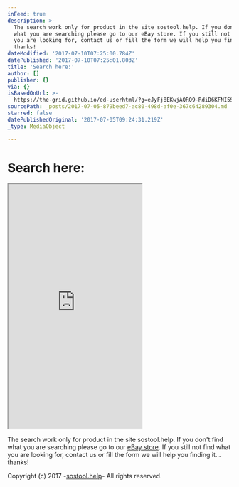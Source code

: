 ```yaml
---
inFeed: true
description: >-
  The search work only for product in the site sostool.help. If you don’t find
  what you are searching please go to our eBay store. If you still not find what
  you are looking for, contact us or fill the form we will help you finding it…
  thanks!
dateModified: '2017-07-10T07:25:00.784Z'
datePublished: '2017-07-10T07:25:01.803Z'
title: 'Search here:'
author: []
publisher: {}
via: {}
isBasedOnUrl: >-
  https://the-grid.github.io/ed-userhtml/?g=eJyFj8EKwjAQRO9-RdiD6KFNI5SKNvUj_ABZkpSmWBqStbZ_b2wQPAjCMoeZZZhXazsxqyUMSxYMetVlQlSiKsoSmprHtNnUSYPy1hGjxRkJZGbiPU6YXGDBKwkdkQsnztG53Kin1bkaB55e8j5cPtVbjYQ3d0dqRz9INWqTrChGHgpRZUW8Epjq0AdDEh7UZsf3pNT2b0_D5uuKs4NI9wNuf2ZfXSvoC4CrV_M
sourcePath: _posts/2017-07-05-879beed7-ac80-498d-af0e-367c64289304.md
starred: false
datePublishedOriginal: '2017-07-05T09:24:31.219Z'
_type: MediaObject

---
```

# Search here:

<iframe src="https://the-grid.github.io/ed-userhtml/?g=eJyFj8EKwjAQRO9-RdiD6KFNI5SKNvUj_ABZkpSmWBqStbZ_b2wQPAjCMoeZZZhXazsxqyUMSxYMetVlQlSiKsoSmprHtNnUSYPy1hGjxRkJZGbiPU6YXGDBKwkdkQsnztG53Kin1bkaB55e8j5cPtVbjYQ3d0dqRz9INWqTrChGHgpRZUW8Epjq0AdDEh7UZsf3pNT2b0_D5uuKs4NI9wNuf2ZfXSvoC4CrV_M" height="550" style=""></iframe>

The search work only for product in the site sostool.help. If you don't find what you are searching please go to our [eBay store][0]. If you still not find what you are looking for, contact us or fill the form we will help you finding it... thanks!

Copyright (c) 2017 -[sostool.help][1]- All rights reserved.

[0]: https://rover.ebay.com/rover/1/711-53200-19255-0/1?ff3=4&toolid=11800&pub=5575272753&campid=5338042010&mpre=http%3A%2F%2Fwww.ebay.com%2Fusr%2Fsostool%3F_trksid%3Dp2047675.l2559 "eBay store"
[1]: http://sostool.help/